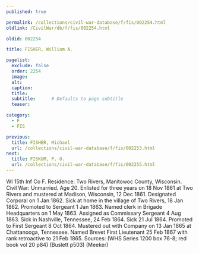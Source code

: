 ```yaml
---
published: true

permalink: /collections/civil-war-database/f/fis/002254.html
oldlink: /CivilWar/db/f/fis/002254.html

oldid: 002254

title: FISHER, William A.

pagelist:
  exclude: false
  order: 2254
  image: 
  alt:
  caption:
  title:
  subtitle:      # Defaults to page subtitle
  teaser:

category: 
  - F 
  - FIS

previous:
  title: FISHER, Michael
  url: /collections/civil-war-database/f/fis/002253.html  
next:
  title: FISKUM, P. O.
  url: /collections/civil-war-database/f/fis/002255.html   
---
```

WI 15th Inf Co F. Residence: Two Rivers, Manitowoc County, Wisconsin. Civil War: Unmarried. Age 20. Enlisted for three years on 18 Nov 1861 at Two Rivers and mustered at Madison, Wisconsin, 12 Dec 1861. Designated Corporal on 1 Jan 1862. Sick at home in the village of Two Rivers, 18 Jan 1862. Promoted to Sergeant 1 Jan 1863. Named clerk in Brigade Headquarters on 1 May 1863. Assigned as Commissary Sergeant 4 Aug 1863. Sick in Nashville, Tennessee, 24 Feb 1864. Sick 21 Jul 1864. Promoted to First Sergeant 8 Oct 1864. Mustered out with Company on 13 Jan 1865 at Chattanooga, Tennessee. Named Brevet First Lieutenant 25 Feb 1867 with rank retroactive to 21 Feb 1865. Sources: (WHS Series 1200 box 76-8; red book vol 20 p84) (Buslett p503) (Meeker)